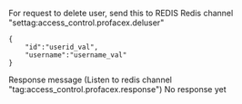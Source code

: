 For request to delete user, send this to REDIS
Redis channel "settag:access_control.profacex.deluser"
```
{
    "id":"userid_val",
    "username":"username_val"
}
```


Response message
(Listen to redis channel "tag:access_control.profacex.response")
No response yet
